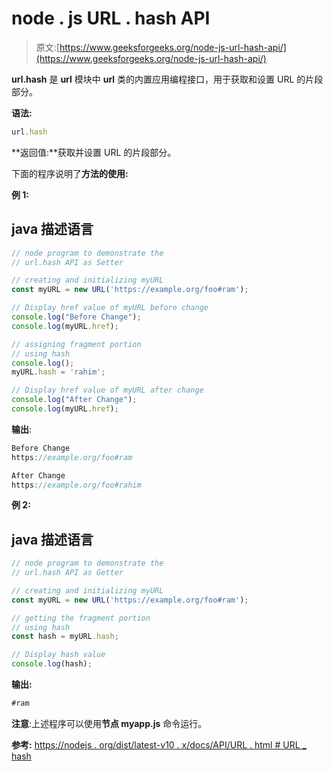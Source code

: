 # node . js URL . hash API

> 原文:[https://www.geeksforgeeks.org/node-js-url-hash-api/](https://www.geeksforgeeks.org/node-js-url-hash-api/)

**url.hash** 是 **url** 模块中 **url** 类的内置应用编程接口，用于获取和设置 URL 的片段部分。

**语法:**

```js
url.hash
```

**返回值:**获取并设置 URL 的片段部分。

下面的程序说明了**方法的使用:**

**例 1:**

## java 描述语言

```js
// node program to demonstrate the 
// url.hash API as Setter 

// creating and initializing myURL
const myURL = new URL('https://example.org/foo#ram');

// Display href value of myURL before change
console.log("Before Change");
console.log(myURL.href);

// assigning fragment portion
// using hash 
console.log();
myURL.hash = 'rahim';

// Display href value of myURL after change
console.log("After Change");
console.log(myURL.href);
```

**输出**:

```js
Before Change
https://example.org/foo#ram

After Change
https://example.org/foo#rahim
```

**例 2:**

## java 描述语言

```js
// node program to demonstrate the 
// url.hash API as Getter 

// creating and initializing myURL
const myURL = new URL('https://example.org/foo#ram');

// getting the fragment portion
// using hash 
const hash = myURL.hash;

// Display hash value 
console.log(hash);
```

**输出:**

```js
#ram
```

**注意**:上述程序可以使用**节点 myapp.js** 命令运行。

**参考:**
[https://nodejs . org/dist/latest-v10 . x/docs/API/URL . html # URL _ hash](https://nodejs.org/dist/latest-v10.x/docs/api/url.html#url_url_hash)